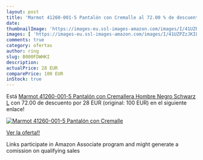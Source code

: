 ```yaml
---
layout: post
title: 'Marmot 41260-001-5 Pantalón con Cremalle al 72.00 % de descuento'
date: 
thumbnailImage: 'https://images-eu.ssl-images-amazon.com/images/I/41UZPZzJKIL._SL200_.jpg'
images: [ 'https://images-eu.ssl-images-amazon.com/images/I/41UZPZzJKIL._SL200_.jpg' ]
comments: true
category: ofertas
author: ring
slug: B000FDWHKI
description:
actualPrice: 28 EUR
comparePrice: 100 EUR
inStock: true
---
```


Está [Marmot 41260-001-5 Pantalón con Cremallera  Hombre  Negro  Schwarz   L](https://www.amazon.es/dp/B000FDWHKI/?tag=tolees-21) con 72.00 de descuento por 28 EUR (original: 100 EUR) en el siguiente enlace!

[![Marmot 41260-001-5 Pantalón con Cremalle](https://images-eu.ssl-images-amazon.com/images/I/41UZPZzJKIL._SL200_.jpg)](https://www.amazon.es/dp/B000FDWHKI/?tag=tolees-21)

[Ver la oferta!!](https://www.amazon.es/dp/B000FDWHKI/?tag=tolees-21)

Links participate in Amazon Associate program and might generate a comission on qualifying sales


